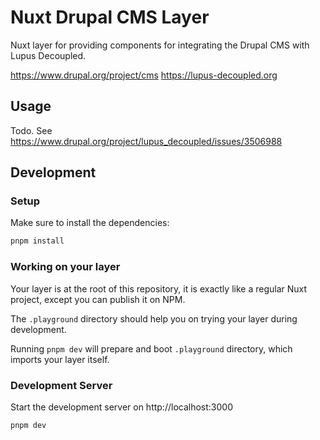 # Nuxt Drupal CMS Layer

Nuxt layer for providing components for integrating the Drupal CMS with Lupus Decoupled.

https://www.drupal.org/project/cms
https://lupus-decoupled.org

## Usage

Todo. See https://www.drupal.org/project/lupus_decoupled/issues/3506988


## Development

### Setup

Make sure to install the dependencies:

```bash
pnpm install
```

### Working on your layer

Your layer is at the root of this repository, it is exactly like a regular Nuxt project, except you can publish it on NPM.

The `.playground` directory should help you on trying your layer during development.

Running `pnpm dev` will prepare and boot `.playground` directory, which imports your layer itself.


### Development Server

Start the development server on http://localhost:3000

```bash
pnpm dev
```

